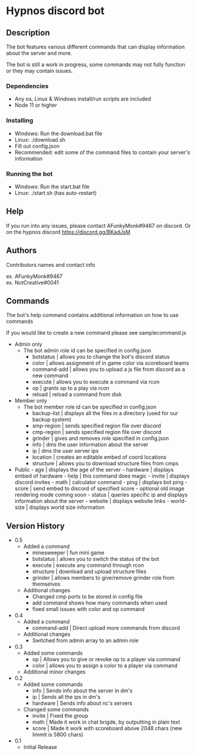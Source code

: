# Hypnos discord bot

## Description

The bot features various different commands that can display information about the server and more. 

The bot is still a work in progress, some commands may not fully function or they may contain issues.

### Dependencies

* Any os, Linux & Windows install/run scripts are included
* Node 11 or higher

### Installing

* Windows: Run the download.bat file
* Linux: ./download.sh
* Fill out config.json
* Recommended: edit some of the command files to contain your server's information

### Running the bot

* Windows: Run the start.bat file
* Linux: ./start.sh (has auto-restart)

## Help

If you run into any issues, please contact AFunkyMonk#9467 on discord. Or on the hypnos discord https://discord.gg/BKadJsM

## Authors

Contributors names and contact info

ex. AFunkyMonk#9467  
ex. NotCreative#0041

## Commands

The bot's help command contains additional information on how to use commands 

If you would like to create a new command please see samplecommand.js

* Admin only
    * The bot admin role id can be specified in config.json
        - botstatus | allows you to change the bot's discord status
        - color | allows assignment of in game color via scoreboard teams
        - command-add | allows you to upload a js file from discord as a new command
        - execute | allows you to execute a command via rcon
        - op | grants op to a play via rcon
        - reload | reload a command from disk
* Member only
    * The bot member role id can be specified in config.json
        - backup-list | displays all the files in a directory (used for our backup system)
        - smp-region | sends specified region file over discord
        - cmp-region | sends specified region file over discord
        - grinder | gives and removes role specified in config.json
        - info | dms the user information about the server
        - ip | dms the user server ips
        - location | creates an editable embed of coord locations
        - structure | allows you to download structure files from cmps
* Public
        - age | displays the age of the server
        - hardware | displays embed of hardware
        - help | this command does magic
        - invite | displays discord invites
        - math | calculator command
        - ping | displays bot ping
        - score | send embed to discord of specified score - optional old image rendering mode coming soon
        - status | queries specific ip and displays information about the server
        - website | displays website links
        - world-size | displays world size information   

## Version History
* 0.5
    * Added a command
        - minesweeper | fun mini game
        - botstatus | allows you to switch the status of the bot
        - execute | execute any command through rcon
        - structure | download and upload structure files
        - grinder | allows members to give/remove grinder role from themselves
    * Additional changes
        - Changed cmp ports to be stored in config file
        - add command shows how many commands when used
        - fixed small issues with color and op command
* 0.4
    * Added a command
        - command-add | Direct upload more commands from discord
    * Additional changes
        - Switched from admin array to an admin role
* 0.3
    * Added some commands
        - op | Allows you to give or revoke op to a player via command
        - color | allows you to assign a color to a player via command
    * Additional minor changes
* 0.2
    * Added some commands
        - info | Sends info about the server in dm's
        - ip | Sends all the ips in dm's
        - hardware | Sends info about nc's servers
    * Changed some commands
        - invite | Fixed the group
        - math | Made it work in chat brigde, by outputting in plain text
        - score | Made it work with scoreboard above 2048 chars (new limmit is 5800 chars)
* 0.1
    * Initial Release
